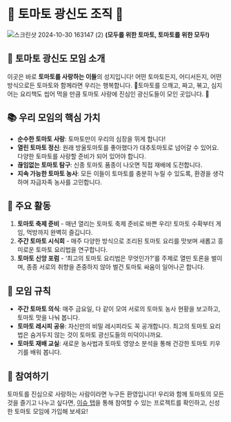 # 🍅 토마토 광신도 조직 🍅
![스크린샷 2024-10-30 163147 (2)](https://github.com/user-attachments/assets/1f8d29d6-857d-481d-8fc9-ee338805d97e)
**(모두를 위한 토마토, 토마토를 위한 모두!)**

## 🌟 토마토 광신도 모임 소개
이곳은 바로 **토마토를 사랑하는 이들**의 성지입니다! 어떤 토마토든지, 어디서든지, 어떤 방식으로든 토마토와 함께라면 우리는 행복합니다. 🍅토마토를 으깨고, 짜고, 볶고, 심지어는 요리책도 씹어 먹을 만큼 토마토 사랑에 진심인 광신도들이 모인 곳입니다. 🍅

## 📚 우리 모임의 핵심 가치
- **순수한 토마토 사랑**: 토마토만이 우리의 심장을 뛰게 합니다!
- **열린 토마토 정신**: 원래 방울토마토를 좋아했다가 대추토마토로 넘어갈 수 있어요. 다양한 토마토를 사랑할 준비가 되어 있어야 합니다.
- **끊임없는 토마토 탐구**: 신종 토마토 품종이 나오면 직접 재배에 도전합니다.
- **지속 가능한 토마토 농사**: 모든 이들이 토마토를 충분히 누릴 수 있도록, 환경을 생각하며 자급자족 농사를 고민합니다.

## 🍅 주요 활동
1. **토마토 축제 준비** - 매년 열리는 토마토 축제 준비로 바쁜 우리! 토마토 수확부터 게임, 먹방까지 완벽히 즐깁니다.
2. **주간 토마토 시식회** - 매주 다양한 방식으로 조리된 토마토 요리를 맛보며 새롭고 흥미로운 토마토 요리법을 연구합니다.
3. **토마토 신앙 포럼** - ‘최고의 토마토 요리법은 무엇인가?’를 주제로 열띤 토론을 벌이며, 종종 서로의 취향을 존중하지 않아 벌건 토마토 싸움이 일어나곤 합니다. 

## 👥 모임 규칙
- **주간 토마토 의식**: 매주 금요일, 다 같이 모여 서로의 토마토 농사 현황을 보고하고, 토마토 맛을 나눠 봅니다.
- **토마토 레시피 공유**: 자신만의 비밀 레시피라도 꼭 공개합니다. 최고의 토마토 요리법은 숨겨두지 않는 것이 토마토 광신도들의 미덕이니까요.
- **토마토 재배 교실**: 새로운 농사법과 토마토 영양소 분석을 통해 건강한 토마토 키우기를 배워 봅니다.

## 🍅 참여하기
토마토를 진심으로 사랑하는 사람이라면 누구든 환영입니다! 우리와 함께 토마토의 모든 것을 즐기고 나누고 싶다면, [이슈 탭](링크)을 통해 참여할 수 있는 프로젝트를 확인하고, 신성한 토마토 모임에 가입해 보세요!
